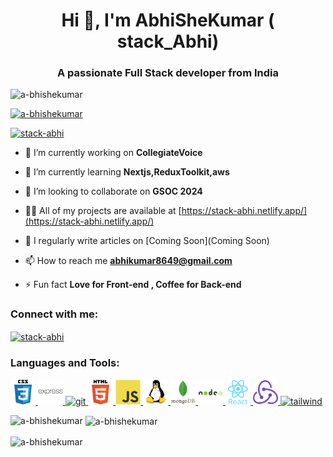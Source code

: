 <h1 align="center">Hi 👋, I'm AbhiSheKumar ( stack_Abhi)</h1>
<h3 align="center">A passionate Full Stack developer from India</h3>

<p align="left"> <img src="https://komarev.com/ghpvc/?username=a-bhishekumar&label=Profile%20views&color=0e75b6&style=flat" alt="a-bhishekumar" /> </p>

<p align="left"> <a href="https://github.com/ryo-ma/github-profile-trophy"><img src="https://github-profile-trophy.vercel.app/?username=a-bhishekumar" alt="a-bhishekumar" /></a> </p>

<p align="left"> <a href="https://twitter.com/stack-abhi" target="blank"><img src="https://img.shields.io/twitter/follow/stack-abhi?logo=twitter&style=for-the-badge" alt="stack-abhi" /></a> </p>

- 🔭 I’m currently working on **CollegiateVoice**

- 🌱 I’m currently learning **Nextjs,ReduxToolkit,aws**

- 👯 I’m looking to collaborate on **GSOC 2024**

- 👨‍💻 All of my projects are available at [https://stack-abhi.netlify.app/](https://stack-abhi.netlify.app/)

- 📝 I regularly write articles on [Coming Soon](Coming Soon)

- 📫 How to reach me **abhikumar8649@gmail.com**

- ⚡ Fun fact **Love for Front-end , Coffee for Back-end**

<h3 align="left">Connect with me:</h3>
<p align="left">
<a href="https://twitter.com/stack-abhi" target="blank"><img align="center" src="https://raw.githubusercontent.com/rahuldkjain/github-profile-readme-generator/master/src/images/icons/Social/twitter.svg" alt="stack-abhi" height="30" width="40" /></a>
</p>

<h3 align="left">Languages and Tools:</h3>
<p align="left"> <a href="https://www.w3schools.com/css/" target="_blank" rel="noreferrer"> <img src="https://raw.githubusercontent.com/devicons/devicon/master/icons/css3/css3-original-wordmark.svg" alt="css3" width="40" height="40"/> </a> <a href="https://expressjs.com" target="_blank" rel="noreferrer"> <img src="https://raw.githubusercontent.com/devicons/devicon/master/icons/express/express-original-wordmark.svg" alt="express" width="40" height="40"/> </a> <a href="https://git-scm.com/" target="_blank" rel="noreferrer"> <img src="https://www.vectorlogo.zone/logos/git-scm/git-scm-icon.svg" alt="git" width="40" height="40"/> </a> <a href="https://www.w3.org/html/" target="_blank" rel="noreferrer"> <img src="https://raw.githubusercontent.com/devicons/devicon/master/icons/html5/html5-original-wordmark.svg" alt="html5" width="40" height="40"/> </a> <a href="https://developer.mozilla.org/en-US/docs/Web/JavaScript" target="_blank" rel="noreferrer"> <img src="https://raw.githubusercontent.com/devicons/devicon/master/icons/javascript/javascript-original.svg" alt="javascript" width="40" height="40"/> </a> <a href="https://www.linux.org/" target="_blank" rel="noreferrer"> <img src="https://raw.githubusercontent.com/devicons/devicon/master/icons/linux/linux-original.svg" alt="linux" width="40" height="40"/> </a> <a href="https://www.mongodb.com/" target="_blank" rel="noreferrer"> <img src="https://raw.githubusercontent.com/devicons/devicon/master/icons/mongodb/mongodb-original-wordmark.svg" alt="mongodb" width="40" height="40"/> </a> <a href="https://nodejs.org" target="_blank" rel="noreferrer"> <img src="https://raw.githubusercontent.com/devicons/devicon/master/icons/nodejs/nodejs-original-wordmark.svg" alt="nodejs" width="40" height="40"/> </a> <a href="https://reactjs.org/" target="_blank" rel="noreferrer"> <img src="https://raw.githubusercontent.com/devicons/devicon/master/icons/react/react-original-wordmark.svg" alt="react" width="40" height="40"/> </a> <a href="https://redux.js.org" target="_blank" rel="noreferrer"> <img src="https://raw.githubusercontent.com/devicons/devicon/master/icons/redux/redux-original.svg" alt="redux" width="40" height="40"/> </a> <a href="https://tailwindcss.com/" target="_blank" rel="noreferrer"> <img src="https://www.vectorlogo.zone/logos/tailwindcss/tailwindcss-icon.svg" alt="tailwind" width="40" height="40"/> </a> </p>

<p><img align="left" src="https://github-readme-stats.vercel.app/api/top-langs?username=a-bhishekumar&show_icons=true&locale=en&layout=compact" alt="a-bhishekumar" /></p>

<p>&nbsp;<img align="center" src="https://github-readme-stats.vercel.app/api?username=a-bhishekumar&show_icons=true&locale=en" alt="a-bhishekumar" /></p>

<p><img align="center" src="https://github-readme-streak-stats.herokuapp.com/?user=a-bhishekumar&" alt="a-bhishekumar" /></p>
